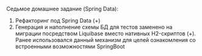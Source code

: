 Седьмое домашнее задание (Spring Data):
1. Рефакторинг под Spring Data (+)
2. Генерация и наполнение схемы БД для тестов заменено на миграции посредством Liquibase вместо нативных H2-скриптов (+). 
Ранее использовался данный механизм для целей ознакомления со встроенными возможностями SpringBoot 